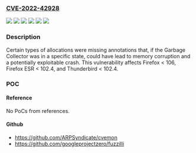 ### [CVE-2022-42928](https://cve.mitre.org/cgi-bin/cvename.cgi?name=CVE-2022-42928)
![](https://img.shields.io/static/v1?label=Product&message=Firefox%20ESR&color=blue)
![](https://img.shields.io/static/v1?label=Product&message=Firefox&color=blue)
![](https://img.shields.io/static/v1?label=Product&message=Thunderbird&color=blue)
![](https://img.shields.io/static/v1?label=Version&message=unspecified%3C%20102.4%20&color=brighgreen)
![](https://img.shields.io/static/v1?label=Version&message=unspecified%3C%20106%20&color=brighgreen)
![](https://img.shields.io/static/v1?label=Vulnerability&message=Memory%20Corruption%20in%20JS%20Engine&color=brighgreen)

### Description

Certain types of allocations were missing annotations that, if the Garbage Collector was in a specific state, could have lead to memory corruption and a potentially exploitable crash. This vulnerability affects Firefox < 106, Firefox ESR < 102.4, and Thunderbird < 102.4.

### POC

#### Reference
No PoCs from references.

#### Github
- https://github.com/ARPSyndicate/cvemon
- https://github.com/googleprojectzero/fuzzilli


